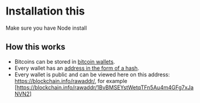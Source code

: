 # Installation this
Make sure you have Node install

## How this works

- Bitcoins can be stored in [bitcoin wallets](https://bitcoin.org/en/choose-your-wallet).
- Every wallet has an [address in the form of a hash](https://blog.hubspot.com/marketing/bitcoin-address).
- Every wallet is public and can be viewed here on this address: https://blockchain.info/rawaddr/<wallet-address>, for example  [https://blockchain.info/rawaddr/1BvBMSEYstWetqTFn5Au4m4GFg7xJaNVN2] 


